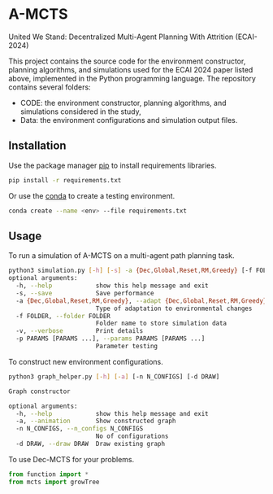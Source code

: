 # A-MCTS

United We Stand: Decentralized Multi-Agent Planning With Attrition (ECAI-2024)

This project contains the source code for the environment constructor, planning algorithms, and simulations used for the ECAI 2024 paper listed above, implemented in the Python programming language. The repository contains several folders:

- CODE: the environment constructor, planning algorithms, and simulations considered in the study,
- Data: the environment configurations and simulation output files.

## Installation
Use the package manager [pip](https://pip.pypa.io/en/stable/) to install requirements libraries.
```bash
pip install -r requirements.txt
```

Or use the [conda](https://docs.conda.io/projects/conda/en/stable/) to create a testing environment.
```bash
conda create --name <env> --file requirements.txt
```

## Usage
To run a simulation of A-MCTS on a multi-agent path planning task.
```bash
python3 simulation.py [-h] [-s] -a {Dec,Global,Reset,RM,Greedy} [-f FOLDER] [-v] [-p PARAMS [PARAMS ...]]
optional arguments:
  -h, --help            show this help message and exit
  -s, --save            Save performance
  -a {Dec,Global,Reset,RM,Greedy}, --adapt {Dec,Global,Reset,RM,Greedy}
                        Type of adaptation to environmental changes
  -f FOLDER, --folder FOLDER
                        Folder name to store simulation data
  -v, --verbose         Print details
  -p PARAMS [PARAMS ...], --params PARAMS [PARAMS ...]
                        Parameter testing

```

To construct new environment configurations.
```bash
python3 graph_helper.py [-h] [-a] [-n N_CONFIGS] [-d DRAW]

Graph constructor

optional arguments:
  -h, --help            show this help message and exit
  -a, --animation       Show constructed graph
  -n N_CONFIGS, --n_configs N_CONFIGS
                        No of configurations
  -d DRAW, --draw DRAW  Draw existing graph
```

To use Dec-MCTS for your problems.
```python
from function import *
from mcts import growTree
```
